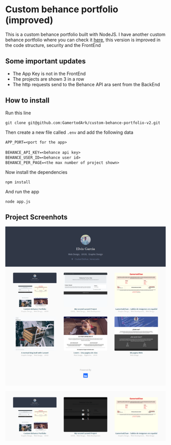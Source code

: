 # Custom behance portfolio (improved)

This is a custom behance portfolio built with NodeJS. I have another custom behance portfolio where you can check it [here](https://github.com/GamertodArk/custom-behance-portfolio), this version is improved in the code structure, security and the FrontEnd

## Some important updates

- The App Key is not in the FrontEnd
- The projects are shown 3 in a row
- The http requests send to the Behance API ara sent from the BackEnd

## How to install 

Run this line

```
git clone git@github.com:GamertodArk/custom-behance-portfolio-v2.git
```

Then create a new file called `.env` and add the following data
```
APP_PORT=<port for the app>

BEHANCE_API_KEY=<behance api key>
BEHANCE_USER_ID=<behance user id>
BEHANCE_PER_PAGE=<the max number of project shown>
``` 
Now install the dependencies

```
npm install
```

And run the app
```
node app.js
```

## Project Screenhots

![Land Page](https://github.com/GamertodArk/custom-behance-portfolio-v2/blob/master/project-screenshots/Screenshot_2018-11-06%20Hello%20World.png "Land Page")

![Hover over project](https://github.com/GamertodArk/custom-behance-portfolio-v2/blob/master/project-screenshots/Screenshot_2018-11-06%20Hello%20World(1).png "Hover over project")